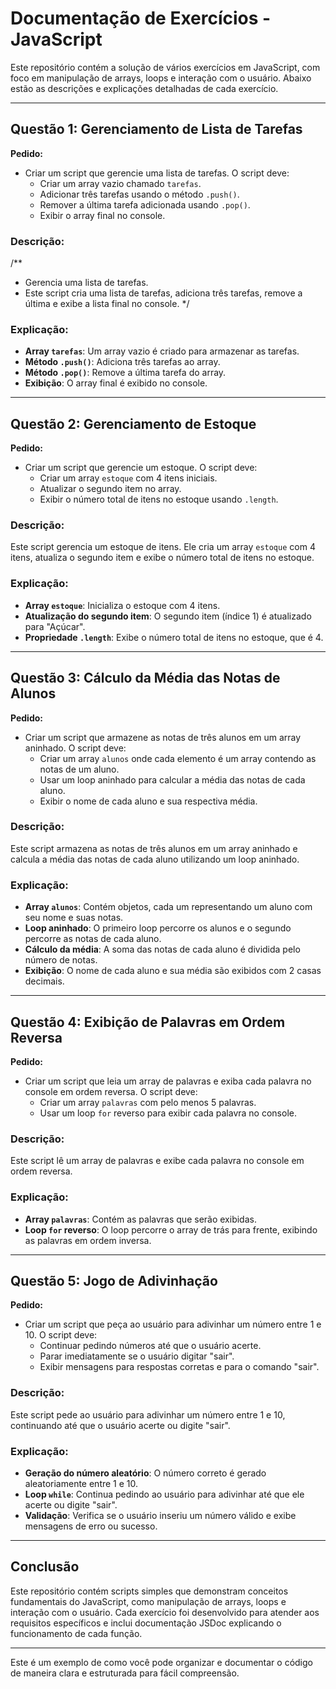 # Documentação de Exercícios - JavaScript

Este repositório contém a solução de vários exercícios em JavaScript, com foco em manipulação de arrays, loops e interação com o usuário. Abaixo estão as descrições e explicações detalhadas de cada exercício.

---

## Questão 1: Gerenciamento de Lista de Tarefas

**Pedido:**
- Criar um script que gerencie uma lista de tarefas. O script deve:
  - Criar um array vazio chamado `tarefas`.
  - Adicionar três tarefas usando o método `.push()`.
  - Remover a última tarefa adicionada usando `.pop()`.
  - Exibir o array final no console.

### Descrição:
/**
 * Gerencia uma lista de tarefas.
 * Este script cria uma lista de tarefas, adiciona três tarefas, remove a última e exibe a lista final no console.
 */

### Explicação:
- **Array `tarefas`**: Um array vazio é criado para armazenar as tarefas.
- **Método `.push()`**: Adiciona três tarefas ao array.
- **Método `.pop()`**: Remove a última tarefa do array.
- **Exibição**: O array final é exibido no console.

---

## Questão 2: Gerenciamento de Estoque

**Pedido:**
- Criar um script que gerencie um estoque. O script deve:
  - Criar um array `estoque` com 4 itens iniciais.
  - Atualizar o segundo item no array.
  - Exibir o número total de itens no estoque usando `.length`.

### Descrição:
Este script gerencia um estoque de itens. Ele cria um array `estoque` com 4 itens, atualiza o segundo item e exibe o número total de itens no estoque.

### Explicação:
- **Array `estoque`**: Inicializa o estoque com 4 itens.
- **Atualização do segundo item**: O segundo item (índice 1) é atualizado para "Açúcar".
- **Propriedade `.length`**: Exibe o número total de itens no estoque, que é 4.

---

## Questão 3: Cálculo da Média das Notas de Alunos

**Pedido:**
- Criar um script que armazene as notas de três alunos em um array aninhado. O script deve:
  - Criar um array `alunos` onde cada elemento é um array contendo as notas de um aluno.
  - Usar um loop aninhado para calcular a média das notas de cada aluno.
  - Exibir o nome de cada aluno e sua respectiva média.

### Descrição:
Este script armazena as notas de três alunos em um array aninhado e calcula a média das notas de cada aluno utilizando um loop aninhado.

### Explicação:
- **Array `alunos`**: Contém objetos, cada um representando um aluno com seu nome e suas notas.
- **Loop aninhado**: O primeiro loop percorre os alunos e o segundo percorre as notas de cada aluno.
- **Cálculo da média**: A soma das notas de cada aluno é dividida pelo número de notas.
- **Exibição**: O nome de cada aluno e sua média são exibidos com 2 casas decimais.

---

## Questão 4: Exibição de Palavras em Ordem Reversa

**Pedido:**
- Criar um script que leia um array de palavras e exiba cada palavra no console em ordem reversa. O script deve:
  - Criar um array `palavras` com pelo menos 5 palavras.
  - Usar um loop `for` reverso para exibir cada palavra no console.

### Descrição:
Este script lê um array de palavras e exibe cada palavra no console em ordem reversa.

### Explicação:
- **Array `palavras`**: Contém as palavras que serão exibidas.
- **Loop `for` reverso**: O loop percorre o array de trás para frente, exibindo as palavras em ordem inversa.

---

## Questão 5: Jogo de Adivinhação

**Pedido:**
- Criar um script que peça ao usuário para adivinhar um número entre 1 e 10. O script deve:
  - Continuar pedindo números até que o usuário acerte.
  - Parar imediatamente se o usuário digitar "sair".
  - Exibir mensagens para respostas corretas e para o comando "sair".

### Descrição:
Este script pede ao usuário para adivinhar um número entre 1 e 10, continuando até que o usuário acerte ou digite "sair".

### Explicação:
- **Geração do número aleatório**: O número correto é gerado aleatoriamente entre 1 e 10.
- **Loop `while`**: Continua pedindo ao usuário para adivinhar até que ele acerte ou digite "sair".
- **Validação**: Verifica se o usuário inseriu um número válido e exibe mensagens de erro ou sucesso.

---

## Conclusão

Este repositório contém scripts simples que demonstram conceitos fundamentais do JavaScript, como manipulação de arrays, loops e interação com o usuário. Cada exercício foi desenvolvido para atender aos requisitos específicos e inclui documentação JSDoc explicando o funcionamento de cada função.

---

Este é um exemplo de como você pode organizar e documentar o código de maneira clara e estruturada para fácil compreensão.
